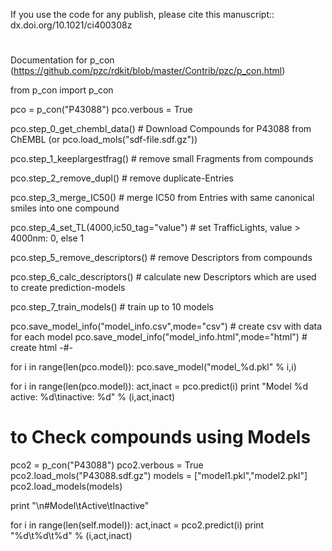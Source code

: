 
If you use the code for any publish, please cite this manuscript::
dx.doi.org/10.1021/ci400308z

#


Documentation for p_con (https://github.com/pzc/rdkit/blob/master/Contrib/pzc/p_con.html)

from p_con import p_con


pco = p_con("P43088")
pco.verbous = True

pco.step_0_get_chembl_data() # Download Compounds for P43088 from ChEMBL
(or pco.load_mols("sdf-file.sdf.gz"))

pco.step_1_keeplargestfrag() # remove small Fragments from compounds

pco.step_2_remove_dupl()     # remove duplicate-Entries

pco.step_3_merge_IC50()      # merge IC50 from Entries with same canonical smiles into one compound

pco.step_4_set_TL(4000,ic50_tag="value") # set TrafficLights, value > 4000nm: 0, else 1

pco.step_5_remove_descriptors() # remove Descriptors from compounds

pco.step_6_calc_descriptors() # calculate new Descriptors which are used to create prediction-models

pco.step_7_train_models() # train up to 10 models

pco.save_model_info("model_info.csv",mode="csv")   # create csv with data for each model
pco.save_model_info("model_info.html",mode="html") # create html -#-

for i in range(len(pco.model)):
    pco.save_model("model_%d.pkl" % i,i)

for i in range(len(pco.model)):
    act,inact = pco.predict(i)
    print "Model %d active: %d\tinactive: %d" % (i,act,inact)



# to Check compounds using Models

pco2 = p_con("P43088")
pco2.verbous = True
pco2.load_mols("P43088.sdf.gz")
models = ["model1.pkl","model2.pkl"]
pco2.load_models(models)

print "\n#Model\tActive\tInactive"

for i in range(len(self.model)):
    act,inact = pco2.predict(i)
    print "%d\t%d\t%d" % (i,act,inact)
